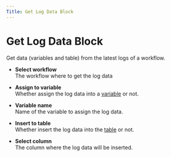```yaml
---
Title: Get Log Data Block
---
```


# Get Log Data Block

Get data (variables and table) from the latest logs of a workflow.

- **Select workflow** <br> The workflow where to get the log data

- **Assign to variable** <br> Whether assign the log data into a [variable](../workflow/variables.md) or not.

- **Variable name** <br> Name of the variable to assign the log data.

- **Insert to table** <br> Whether insert the log data into the [table](../workflow/table.md) or not.

- **Select column** <br> The column where the log data will be inserted.

